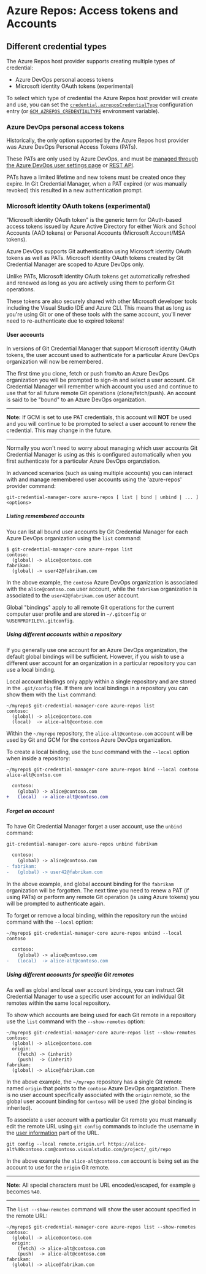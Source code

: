 # Azure Repos: Access tokens and Accounts

## Different credential types

The Azure Repos host provider supports creating multiple types of credential:

- Azure DevOps personal access tokens
- Microsoft identity OAuth tokens (experimental)

To select which type of credential the Azure Repos host provider will create
and use, you can set the [`credential.azreposCredentialType`](https://github.com/microsoft/Git-Credential-Manager-Core/blob/master/docs/configuration.md#credentialazreposcredentialtype-experimental)
configuration entry (or [`GCM_AZREPOS_CREDENTIALTYPE`](https://github.com/microsoft/Git-Credential-Manager-Core/blob/master/docs/environment.md#GCM_AZREPOS_CREDENTIALTYPE-experimental)
environment variable).

### Azure DevOps personal access tokens

Historically, the only option supported by the Azure Repos host provider was
Azure DevOps Personal Access Tokens (PATs).

These PATs are only used by Azure DevOps, and must be [managed through the Azure
DevOps user settings page](https://docs.microsoft.com/en-us/azure/devops/organizations/accounts/use-personal-access-tokens-to-authenticate?view=azure-devops&tabs=preview-page) or [REST API](https://docs.microsoft.com/en-gb/rest/api/azure/devops/tokens/pats).

PATs have a limited lifetime and new tokens must be created once they expire. In
Git Credential Manager, when a PAT expired (or was manually revoked) this
resulted in a new authentication prompt.

### Microsoft identity OAuth tokens (experimental)

"Microsoft identity OAuth token" is the generic term for OAuth-based access
tokens issued by Azure Active Directory for either Work and School Accounts
(AAD tokens) or Personal Accounts (Microsoft Account/MSA tokens).

Azure DevOps supports Git authentication using Microsoft identity OAuth tokens
as well as PATs. Microsoft identity OAuth tokens created by Git Credential
Manager are scoped to Azure DevOps only.

Unlike PATs, Microsoft identity OAuth tokens get automatically refreshed and
renewed as long as you are actively using them to perform Git operations.

These tokens are also securely shared with other Microsoft developer tools
including the Visual Studio IDE and Azure CLI. This means that as long as you're
using Git or one of these tools with the same account, you'll never need to
re-authenticate due to expired tokens!

#### User accounts

In versions of Git Credential Manager that support Microsoft identity OAuth
tokens, the user account used to authenticate for a particular Azure DevOps
organization will now be remembered.

The first time you clone, fetch or push from/to an Azure DevOps organization you
will be prompted to sign-in and select a user account. Git Credential Manager
will remember which account you used and continue to use that for all future
remote Git operations (clone/fetch/push). An account is said to be "bound" to
an Azure DevOps organization.

---

**Note:** If GCM is set to use PAT credentials, this account will **NOT** be
used and you will continue to be prompted to select a user account to renew the
credential. This may change in the future.

---

Normally you won't need to worry about managing which user accounts Git
Credential Manager is using as this is configured automatically when you first
authenticate for a particular Azure DevOps organziation.

In advanced scenarios (such as using multiple accounts) you can interact with
and manage remembered user accounts using the 'azure-repos' provider command:

```shell
git-credential-manager-core azure-repos [ list | bind | unbind | ... ] <options>
```

##### Listing remembered accounts

You can list all bound user accounts by Git Credential Manager for each Azure
DevOps organization using the `list` command:

```shell
$ git-credential-manager-core azure-repos list
contoso:
  (global) -> alice@contoso.com
fabrikam:
  (global) -> user42@fabrikam.com
```

In the above example, the `contoso` Azure DevOps organization is associated with
the `alice@contoso.com` user account, while the `fabrikam` organization is
associated to the `user42@fabrikam.com` user account.

Global "bindings" apply to all remote Git operations for the current computer
user profile and are stored in `~/.gitconfig` or `%USERPROFILE%\.gitconfig`.

##### Using different accounts within a repository

If you generally use one account for an Azure DevOps organization, the default
global bindings will be sufficient. However, if you wish to use a different
user account for an organization in a particular repository you can use a local
binding.

Local account bindings only apply within a single repository and are stored in
the `.git/config` file. If there are local bindings in a repository you can show
them with the `list` command:

```shell
~/myrepo$ git-credential-manager-core azure-repos list
contoso:
  (global) -> alice@contoso.com
  (local)  -> alice-alt@contoso.com
```

Within the `~/myrepo` repository, the `alice-alt@contoso.com` account will be
used by Git and GCM for the `contoso` Azure DevOps organization.

To create a local binding, use the `bind` command with the `--local` option when
inside a repository:

```shell
~/myrepo$ git-credential-manager-core azure-repos bind --local contoso alice-alt@contso.com
```

```diff
  contoso:
    (global) -> alice@contoso.com
+   (local)  -> alice-alt@contoso.com
```

##### Forget an account

To have Git Credential Manager forget a user account, use the `unbind` command:

```shell
git-credential-manager-core azure-repos unbind fabrikam
```

```diff
  contoso:
    (global) -> alice@contoso.com
- fabrikam:
-   (global) -> user42@fabrikam.com
```

In the above example, and global account binding for the `fabrikam` organization
will be forgotten. The next time you need to renew a PAT (if using PATs) or
perform any remote Git operation (is using Azure tokens) you will be prompted
to authenticate again.

To forget or remove a local binding, within the repository run the `unbind`
command with the `--local` option:

```shell
~/myrepo$ git-credential-manager-core azure-repos unbind --local contoso
```

```diff
  contoso:
    (global) -> alice@contoso.com
-   (local)  -> alice-alt@contoso.com
```

##### Using different accounts for specific Git remotes

As well as global and local user account bindings, you can instruct Git
Credential Manager to use a specific user account for an individual Git remotes
within the same local repository.

To show which accounts are being used for each Git remote in a repository use
the `list` command with the `--show-remotes` option:

```shell
~/myrepo$ git-credential-manager-core azure-repos list --show-remotes
contoso:
  (global) -> alice@contoso.com
  origin:
    (fetch) -> (inherit)
    (push)  -> (inherit)
fabrikam:
  (global) -> alice@fabrikam.com
```

In the above example, the `~/myrepo` repository has a single Git remote named
`origin` that points to the `contoso` Azure DevOps organziation. There is no
user account specifically associated with the `origin` remote, so the global
user account binding for `contoso` will be used (the global binding is
inherited).

To associate a user account with a particular Git remote you must manually edit
the remote URL using `git config` commands to include the username in the
[user information](https://tools.ietf.org/html/rfc3986#section-3.2.1) part of
the URL.

```shell
git config --local remote.origin.url https://alice-alt%40contoso.com@contoso.visualstudio.com/project/_git/repo
```

In the above example the `alice-alt@contoso.com` account is being set as the
account to use for the `origin` Git remote.

---

**Note:** All special characters must be URL encoded/escaped, for example `@`
becomes `%40`.

---

The `list --show-remotes` command will show the user account specified in the
remote URL:

```shell
~/myrepo$ git-credential-manager-core azure-repos list --show-remotes
contoso:
  (global) -> alice@contoso.com
  origin:
    (fetch) -> alice-alt@contoso.com
    (push)  -> alice-alt@contoso.com
fabrikam:
  (global) -> alice@fabrikam.com
```
